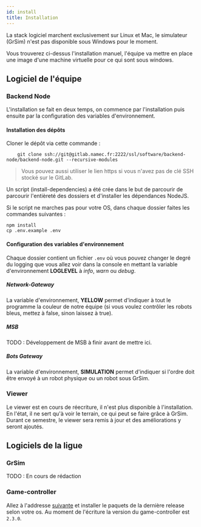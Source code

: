 ```yaml
---
id: install
title: Installation
---
```


La stack logiciel marchent exclusivement sur Linux et Mac, le simulateur (GrSim) n'est pas disponible sous Windows pour le moment.  

Vous trouverez ci-dessus l'installation manuel, l'équipe va mettre en place une image d'une machine virtuelle pour ce qui sont sous windows.

## Logiciel de l'équipe

### Backend Node

L'installation se fait en deux temps, on commence par l'installation puis ensuite par la configuration des variables d'environnement.

#### Installation des dépôts

Cloner le dépôt via cette commande :

```
    git clone ssh://git@gitlab.namec.fr:2222/ssl/software/backend-node/backend-node.git --recursive-modules
```

> Vous pouvez aussi utiliser le lien https si vous n'avez pas de clé SSH stocké sur le GitLab.

Un script (install-dependencies) a été crée dans le but de parcourir de parcourir l'entièreté des dossiers et d'installer les dépendances NodeJS.

Si le script ne marches pas pour votre OS, dans chaque dossier faites les commandes suivantes :
```
npm install
cp .env.example .env
```

#### Configuration des variables d'environnement

Chaque dossier contient un fichier `.env` où vous pouvez changer le degré du logging que vous allez voir dans la console en mettant la variable d'environnement **LOGLEVEL** à _info_, _warn_ ou _debug_.

##### Network-Gateway

La variable d'environnement, **YELLOW** permet d'indiquer à tout le programme la couleur de notre équipe (si vous voulez contrôler les robots bleus, mettez à false, sinon laissez à true).

##### MSB

TODO : Développement de MSB à finir avant de mettre ici.

##### Bots Gateway

La variable d'environnement, **SIMULATION** permet d'indiquer si l'ordre doit être envoyé à un robot physique ou un robot sous GrSim.

### Viewer

Le viewer est en cours de réecriture, il n'est plus disponible à l'installation.  
En l'état, il ne sert qu'à voir le terrain, ce qui peut se faire grâce à GrSim.  
Durant ce semestre, le viewer sera remis à jour et des améliorations y seront ajoutés.

## Logiciels de la ligue

### GrSim

TODO : En cours de rédaction

### Game-controller

Allez à l'addresse [suivante](https://github.com/RoboCup-SSL/ssl-game-controller/releases) et installer le paquets de la dernière release selon votre os.
Au moment de l'écriture la version du game-controller est `2.3.0`.

